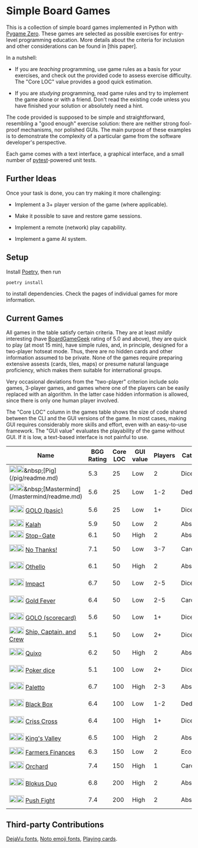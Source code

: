 # Simple Board Games

This is a collection of simple board games implemented in Python with [Pygame Zero](https://pygame-zero.readthedocs.io/en/stable/). These games are selected as possible exercises for entry-level programming education. More details about the criteria for inclusion and other considerations can be found in [this paper].

In a nutshell:

- If you are _teaching_ programming, use game rules as a basis for your exercises, and check out the provided code to assess exercise difficulty. The "Core LOC" value provides a good quick estimation.

- If you are _studying_ programming, read game rules and try to implement the game alone or with a friend. Don't read the existing code unless you have finished your solution or absolutely need a hint.

The code provided is supposed to be simple and straightforward, resembling a "good enough" exercise solution: there are neither strong fool-proof mechanisms, nor polished GUIs. The main purpose of these examples is to demonstrate the complexity of a particular game from the software developer's perspective.

Each game comes with a text interface, a graphical interface, and a small number of [pytest](https://pytest.org/)-powered unit tests.

## Further Ideas

Once your task is done, you can try making it more challenging:

- Implement a 3+ player version of the game (where applicable).

- Make it possible to save and restore game sessions.

- Implement a remote (network) play capability.

- Implement a game AI system.

## Setup

Install [Poetry](https://python-poetry.org), then run

```shell
poetry install
```

to install dependencies. Check the pages of individual games for more information.

## Current Games

All games in the table satisfy certain criteria. They are at least _mildly_ interesting (have [BoardGameGeek](https://boardgamegeek.com) rating of 5.0 and above), they are quick to play (at most 15 min), have simple rules, and, in principle, designed for a two-player hotseat mode. Thus, there are no hidden cards and other information assumed to be private. None of the games require preparing extensive assests (cards, tiles, maps) or presume natural language proficiency, which makes them suitable for international groups.

Very occasional deviations from the "two-player" criterion include solo games, 3-player games, and games where one of the players can be easily replaced with an algorithm. In the latter case hidden information is allowed, since there is only one human player involved.

The "Core LOC" column in the games table shows the size of code shared between the CLI and the GUI versions of the game. In most cases, making GUI requires considerably more skills and effort, even with an easy-to-use framework. The "GUI value" evaluates the playability of the game without GUI. If it is low, a text-based interface is not painful to use.

<!--GAMES_TABLE-->
|Name|BGG Rating|Core LOC|GUI value|Players|Category|Topics|
|---|---|---|---|---|---|---|
|[<img src=https://cf.geekdo-static.com/icons/favicon2.ico width=20>](https://boardgamegeek.com/boardgame/161130/pig)[<img src="https://upload.wikimedia.org/wikipedia/commons/5/5a/Wikipedia's_W.svg" width=20>](https://en.wikipedia.org/wiki/Pig_(dice_game))&nbsp;[Pig](/pig/readme.md)|5.3|25|Low|2|Dice|Basics|
|[<img src=https://cf.geekdo-static.com/icons/favicon2.ico width=20>](https://boardgamegeek.com/boardgame/2392/mastermind)[<img src="https://upload.wikimedia.org/wikipedia/commons/5/5a/Wikipedia's_W.svg" width=20>](https://en.wikipedia.org/wiki/Mastermind_(board_game))&nbsp;[Mastermind](/mastermind/readme.md)|5.6|25|Low|1-2|Deduction|Basics, Arrays|
|[<img src=https://cf.geekdo-static.com/icons/favicon2.ico width=20>](https://boardgamegeek.com/boardgame/7270/golo)[<img src=https://upload.wikimedia.org/wikipedia/commons/7/74/Internet-web-browser.svg width=20>](https://www.zobmondo.com/products/golo-golf-dice-game)&nbsp;[GOLO (basic)](/golo-basic/readme.md)|5.6|25|Low|1+|Dice|Basics, Arrays|
|[<img src=https://cf.geekdo-static.com/icons/favicon2.ico width=20>](https://boardgamegeek.com/boardgame/2448/kalah)[<img src="https://upload.wikimedia.org/wikipedia/commons/5/5a/Wikipedia's_W.svg" width=20>](https://en.wikipedia.org/wiki/Kalah)&nbsp;[Kalah](/kalah/readme.md)|5.9|50|Low|2|Abstract|Arrays|
|[<img src=https://cf.geekdo-static.com/icons/favicon2.ico width=20>](https://boardgamegeek.com/boardgame/7450/stop-gate)[<img src="https://upload.wikimedia.org/wikipedia/commons/5/5a/Wikipedia's_W.svg" width=20>](https://en.wikipedia.org/wiki/Domineering)&nbsp;[Stop-Gate](/stop-gate/readme.md)|6.1|50|High|2|Abstract|2D Arrays|
|[<img src=https://cf.geekdo-static.com/icons/favicon2.ico width=20>](https://boardgamegeek.com/boardgame/12942/no-thanks)[<img src="https://upload.wikimedia.org/wikipedia/commons/5/5a/Wikipedia's_W.svg" width=20>](https://en.wikipedia.org/wiki/No_Thanks!_(game))&nbsp;[No Thanks!](/no-thanks/readme.md)|7.1|50|Low|3-7|Cards|Arrays, Algorithms|
|[<img src=https://cf.geekdo-static.com/icons/favicon2.ico width=20>](https://boardgamegeek.com/boardgame/2389/othello)[<img src="https://upload.wikimedia.org/wikipedia/commons/5/5a/Wikipedia's_W.svg" width=20>](https://en.wikipedia.org/wiki/Reversi)&nbsp;[Othello](/othello/readme.md)|6.1|50|High|2|Abstract|2D Arrays, Algorithms+|
|[<img src=https://cf.geekdo-static.com/icons/favicon2.ico width=20>](https://boardgamegeek.com/boardgame/246228/impact-battle-elements)[<img src=https://upload.wikimedia.org/wikipedia/commons/7/74/Internet-web-browser.svg width=20>](https://whatsericplaying.com/2018/12/24/impact-battle-of-elements/)&nbsp;[Impact](/impact/readme.md)|6.7|50|Low|2-5|Dice|Arrays, Algorithms|
|[<img src=https://cf.geekdo-static.com/icons/favicon2.ico width=20>](https://boardgamegeek.com/boardgame/234120/gold-fever)[<img src=https://upload.wikimedia.org/wikipedia/commons/7/74/Internet-web-browser.svg width=20>](http://strongholdgames.com/our-games/gold-fever/)&nbsp;[Gold Fever](/gold-fever/readme.md)|6.4|50|Low|2-5|Cards|Basics, Arrays|
|[<img src=https://cf.geekdo-static.com/icons/favicon2.ico width=20>](https://boardgamegeek.com/boardgame/7270/golo)[<img src=https://upload.wikimedia.org/wikipedia/commons/7/74/Internet-web-browser.svg width=20>](https://www.zobmondo.com/products/golo-golf-dice-game)&nbsp;[GOLO (scorecard)](/golo-scard/readme.md)|5.6|50|Low|1+|Dice|Arrays, Algorithms|
|[<img src=https://cf.geekdo-static.com/icons/favicon2.ico width=20>](https://boardgamegeek.com/boardgame/18812/ship-captain-and-crew)[<img src="https://upload.wikimedia.org/wikipedia/commons/5/5a/Wikipedia's_W.svg" width=20>](https://en.wikipedia.org/wiki/Ship,_captain,_and_crew)&nbsp;[Ship, Captain, and Crew](/scc/readme.md)|5.1|50|Low|2+|Dice|Arrays, Algorithms|
|[<img src=https://cf.geekdo-static.com/icons/favicon2.ico width=20>](https://boardgamegeek.com/boardgame/3190/quixo)[<img src=https://upload.wikimedia.org/wikipedia/commons/7/74/Internet-web-browser.svg width=20>](https://www.ultraboardgames.com/quixo/game-rules.php)&nbsp;[Quixo](/quixo/readme.md)|6.2|50|High|2|Abstract|2D Arrays, Algorithms+|
|[<img src=https://cf.geekdo-static.com/icons/favicon2.ico width=20>](https://boardgamegeek.com/boardgame/10502/poker-dice)[<img src="https://upload.wikimedia.org/wikipedia/commons/5/5a/Wikipedia's_W.svg" width=20>](https://en.wikipedia.org/wiki/Poker_dice)&nbsp;[Poker dice](/poker-dice/readme.md)|5.1|100|Low|2+|Dice|Arrays, Algorithms|
|[<img src=https://cf.geekdo-static.com/icons/favicon2.ico width=20>](https://boardgamegeek.com/boardgame/101463/paletto)[<img src=https://upload.wikimedia.org/wikipedia/commons/7/74/Internet-web-browser.svg width=20>](https://spielstein.com/games/paletto/rules)&nbsp;[Paletto](/paletto/readme.md)|6.7|100|High|2-3|Abstract|Graphs, Algorithms+|
|[<img src=https://cf.geekdo-static.com/icons/favicon2.ico width=20>](https://boardgamegeek.com/boardgame/165/black-box)[<img src="https://upload.wikimedia.org/wikipedia/commons/5/5a/Wikipedia's_W.svg" width=20>](https://en.wikipedia.org/wiki/Black_Box_(game))&nbsp;[Black Box](/black-box/readme.md)|6.4|100|Low|1-2|Deduction|2D Arrays, Algorithms+|
|[<img src=https://cf.geekdo-static.com/icons/favicon2.ico width=20>](https://boardgamegeek.com/boardgame/220988/criss-cross)[<img src=https://upload.wikimedia.org/wikipedia/commons/7/74/Internet-web-browser.svg width=20>](https://www.thefamilygamers.com/criss-cross/)&nbsp;[Criss Cross](/criss-cross/readme.md)|6.4|100|High|1+|Dice|2D Arrays, Algorithms|
|[<img src=https://cf.geekdo-static.com/icons/favicon2.ico width=20>](https://boardgamegeek.com/boardgame/86169/kings-valley)[<img src=https://upload.wikimedia.org/wikipedia/commons/7/74/Internet-web-browser.svg width=20>](http://www.logygames.com/english/kingsvalley.html)&nbsp;[King's Valley](/kings-valley/readme.md)|6.5|100|High|2|Abstract|2D Arrays, Algorithms|
|[<img src=https://cf.geekdo-static.com/icons/favicon2.ico width=20>](https://boardgamegeek.com/boardgame/201028/farmers-finances)[<img src=https://cf.geekdo-static.com/icons/favicon2.ico width=20>](https://boardgamegeek.com/thread/1525550/farmers-finances-2016-9-card-nanogame-contest)&nbsp;[Farmers Finances](/farmers/readme.md)|6.3|150|Low|2|Economic|Basics|
|[<img src=https://cf.geekdo-static.com/icons/favicon2.ico width=20>](https://boardgamegeek.com/boardgame/245487/orchard-9-card-solitaire-game)[<img src=https://upload.wikimedia.org/wikipedia/commons/7/74/Internet-web-browser.svg width=20>](https://www.sideroomgames.com/product/orchard/)&nbsp;[Orchard](/orchard/readme.md)|7.4|150|High|1|Cards|2D Arrays, Algorithms+|
|[<img src=https://cf.geekdo-static.com/icons/favicon2.ico width=20>](https://boardgamegeek.com/boardgame/16395/blokus-duo)[<img src="https://upload.wikimedia.org/wikipedia/commons/5/5a/Wikipedia's_W.svg" width=20>](https://en.wikipedia.org/wiki/Blokus)&nbsp;[Blokus Duo](/blokus-duo/readme.md)|6.8|200|High|2|Abstract|2D Arrays, Algorithms+|
|[<img src=https://cf.geekdo-static.com/icons/favicon2.ico width=20>](https://boardgamegeek.com/boardgame/54221/push-fight)[<img src=https://upload.wikimedia.org/wikipedia/commons/7/74/Internet-web-browser.svg width=20>](https://pushfightgame.com)&nbsp;[Push Fight](/push-fight/readme.md)|7.4|200|High|2|Abstract|2D Arrays, Graphs|

<!--GAMES_TABLE_END-->

## Third-party Contributions

[DejaVu fonts](https://dejavu-fonts.github.io), [Noto emoji fonts](https://github.com/googlefonts/noto-emoji), [Playing cards](https://en.wikipedia.org/wiki/Standard_52-card_deck).
